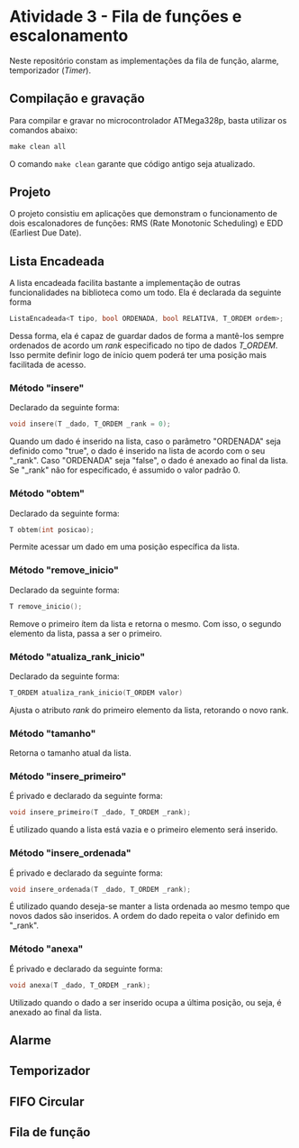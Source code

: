 # Atividade 3 - Fila de funções e escalonamento

Neste repositório constam as implementações da fila de função, alarme, temporizador (*Timer*).

## Compilação e gravação

Para compilar e gravar no microcontrolador ATMega328p, basta utilizar os comandos abaixo:

```C++
make clean all
```

O comando ```make clean``` garante que código antigo seja atualizado.


## Projeto

O projeto consistiu em aplicações que demonstram o funcionamento de dois escalonadores de funções: RMS (Rate Monotonic Scheduling) e EDD (Earliest Due Date).

## Lista Encadeada

A lista encadeada facilita bastante a implementação de outras funcionalidades na biblioteca como um todo. Ela é declarada da seguinte forma

```C++
ListaEncadeada<T tipo, bool ORDENADA, bool RELATIVA, T_ORDEM ordem>;
```

Dessa forma, ela é capaz de guardar dados de forma a mantê-los sempre ordenados de acordo um _rank_ especificado no tipo de dados _T_ORDEM_. Isso permite definir logo de início quem poderá ter uma posição mais facilitada de acesso.

### Método "insere"

Declarado da seguinte forma:

```C++
void insere(T _dado, T_ORDEM _rank = 0);
```

Quando um dado é inserido na lista, caso o parâmetro "ORDENADA" seja definido como "true", o dado é inserido na lista de acordo com o seu "_rank". Caso "ORDENADA" seja "false", o dado é anexado ao final da lista. Se "_rank" não for especificado, é assumido o valor padrão 0.

### Método "obtem"

Declarado da seguinte forma:

```C++
T obtem(int posicao);
```

Permite acessar um dado em uma posição específica da lista.

### Método "remove_inicio"

Declarado da seguinte forma:

```C++
T remove_inicio();
```

Remove o primeiro ítem da lista e retorna o mesmo. Com isso, o segundo elemento da lista, passa a ser o primeiro.

### Método "atualiza_rank_inicio"

Declarado da seguinte forma:

```C++
T_ORDEM atualiza_rank_inicio(T_ORDEM valor)
```

Ajusta o atributo _rank_ do primeiro elemento da lista, retorando o novo rank.

### Método "tamanho"

Retorna o tamanho atual da lista.

### Método "insere_primeiro"

É privado e declarado da seguinte forma:

```C++
void insere_primeiro(T _dado, T_ORDEM _rank);
```

É utilizado quando a lista está vazia e o primeiro elemento será inserido.

### Método "insere_ordenada"

É privado e declarado da seguinte forma:

```C++
void insere_ordenada(T _dado, T_ORDEM _rank);
```

É utilizado quando deseja-se manter a lista ordenada ao mesmo tempo que novos dados são inseridos. A ordem do dado repeita o valor definido em "_rank".

### Método "anexa"

É privado e declarado da seguinte forma:

```C++
void anexa(T _dado, T_ORDEM _rank);
```

Utilizado quando o dado a ser inserido ocupa a última posição, ou seja, é anexado ao final da lista.

## Alarme

## Temporizador

## FIFO Circular

## Fila de função